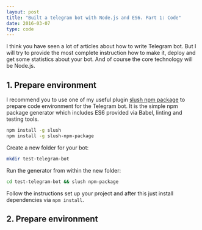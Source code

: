 ```yaml
---
layout: post
title: "Built a telegram bot with Node.js and ES6. Part 1: Code"
date: 2016-03-07
type: code
---
```


I think you have seen a lot of articles about how to write Telegram bot. But I will try to provide the most complete instruction how to make it, deploy and get some statistics about your bot. And of course the core technology will be Node.js.

## 1. Prepare environment

I recommend you to use one of my useful plugin [slush npm package](https://github.com/maratfakhreev/slush-npm-package) to prepare code environment for the Telegram bot. It is the simple npm package generator which includes ES6 provided via Babel, linting and testing tools.

```bash
npm install -g slush
npm install -g slush-npm-package
```

Create a new folder for your bot:

```bash
mkdir test-telegram-bot
```
Run the generator from within the new folder:

```bash
cd test-telegram-bot && slush npm-package
```

Follow the instructions set up your project and after this just install dependencies via `npm install`.

## 2. Prepare environment
